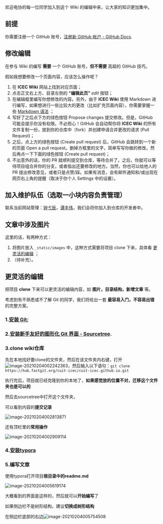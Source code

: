 欢迎电协的每一位同学加入到这个 Wiki 的编辑中来，让大家的知识更加集中。

## 前提

你需要注册一个 GitHub 账号，[注册新 GitHub 帐户 - GitHub Docs](https://docs.github.com/cn/github/getting-started-with-github/signing-up-for-a-new-github-account).

## 修改编辑

在参与 Wiki 的编写 **需要** 一个 GitHub 账号，**但不需要** 高超的 GitHub 技巧。

假如我想要修改一个页面内容，应该怎么操作呢？

1. 在 **ICEC Wiki** 网站上找到对应页面；
2. 点击正文右上方、目录左侧的 **“编辑此页”** *edit* 按钮；
3. 在编辑框里编写你想修改的内容。另外，由于 **ICEC Wiki** 使用 Markdown 进行编写，如果想进行一些比较大的更改（比如扩充页面内容），你需要掌握一些 [Markdown 语法](https://markdown.tw/) ；
4. 写好了之后点下方的绿色按钮 Propose changes 提交修改。但是，GitHub 可能会提示你没有权限。不必担心！GitHub 会自动帮你将 **ICEC Wiki** 的所有文件复制一份，放到你的仓库中（fork）并创建申请合并更改的请求 (Pull Request)；
5. 之后，点上方的绿色按钮 (Create pull request) 后，GitHub 会跳转到一个新的页面 Open a pull request。删掉方框里的文字，简单写写你做的修改，然后再点一下下面的绿色按钮 (Create pull request)；
6. 不出意外的话，你的 PR 就顺利提交到仓库，等待合并了。之后，你就可以等待项目组合并你的分支，或者指出还要修改的地方。当然，你也可以给他人的 PR 提出修改意见，或者只是点赞/踩。如果有消息，会有邮件通知和/或出现在网页右上角的提醒（取决于你个人 Settings 中的设置）。

## 加入维护队伍（选取一小块内容负责管理）

联系当前网站管理：[钟弋辰](https://github.com/ActivePeter)，[谭丰伟](https://github.com/tfx2001)，我们会将你加入到仓库的开发者中。

## 文章中涉及图片

这里的话，有两种方式：

1. 将图片放入 `_static/images` 中，这种方式需要将项目 clone 下来，具体看 [更灵活的编辑](#_5) ；
2. （待补充）。

## 更灵活的编辑

把项目 **clone** 下来可以更灵活的编辑内容，如 **图片，目录结构，新增文章** 等。

考虑到有不熟悉或不了解 Git 的同学，我们将给出一套 **最容易入门，不容易出错** 的完整方案。

### 1.[安装 Git](../../../tool/manage/git/);

### 2.[安装新手友好的图形化 Git 界面 - Sourcetree](../../../tool/manage/sourcetree/).

### 3.clone wiki仓库

先在本地找好要clone的文件夹，然后在该文件夹内右键，打开![image-20210204002242363](https://gitee.com/zhongyichen33/testtupian/raw/master/20210204002242.png)，然后输入以下语句：`git clone https://hub.fastgit.org/cuit-icec/cuit-icec.github.io.git`

执行完后，项目就已经克隆到你的本地了，**如果感觉放的位置不对，迁移这个文件夹也是可以的**

然后去sourcetree中打开这个文件夹，

可以看到内容的**提交记录**

![image-20210204002813871](https://gitee.com/zhongyichen33/testtupian/raw/master/20210204002813.png)

还有顶栏里的**常用操作**

![image-20210204002909114](https://gitee.com/zhongyichen33/testtupian/raw/master/20210204002909.png)

### 4.[安装typora](../../../tool/note/markdown/typora/)

### 5.编写文章

使用typora打开项目**根目录中的readme.md**

![image-20210204005619174](https://gitee.com/zhongyichen33/testtupian/raw/master/20210204005619.png)

大概看到的界面是这样的，然后就可以**开始编写**了

如果侧边栏不是树形结构，建议**切换成树形结构**

在侧边栏底部的右边![image-20210204005754508](https://gitee.com/zhongyichen33/testtupian/raw/master/20210204005754.png)

